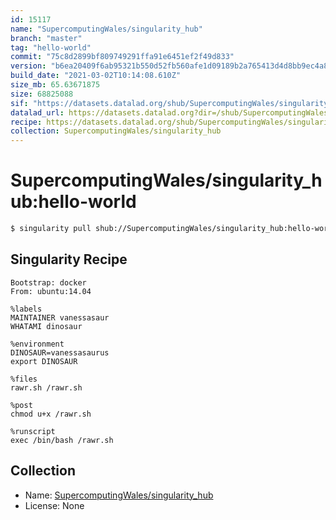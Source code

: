```yaml
---
id: 15117
name: "SupercomputingWales/singularity_hub"
branch: "master"
tag: "hello-world"
commit: "75c8d2899bf809749291ffa91e6451ef2f49d833"
version: "b6ea20409f6ab95321b550d52fb560afe1d09189b2a765413d4d8bb9ec4a8daf"
build_date: "2021-03-02T10:14:08.610Z"
size_mb: 65.63671875
size: 68825088
sif: "https://datasets.datalad.org/shub/SupercomputingWales/singularity_hub/hello-world/2021-03-02-75c8d289-b6ea2040/b6ea20409f6ab95321b550d52fb560afe1d09189b2a765413d4d8bb9ec4a8daf.sif"
datalad_url: https://datasets.datalad.org?dir=/shub/SupercomputingWales/singularity_hub/hello-world/2021-03-02-75c8d289-b6ea2040/
recipe: https://datasets.datalad.org/shub/SupercomputingWales/singularity_hub/hello-world/2021-03-02-75c8d289-b6ea2040/Singularity
collection: SupercomputingWales/singularity_hub
---
```


# SupercomputingWales/singularity_hub:hello-world

```bash
$ singularity pull shub://SupercomputingWales/singularity_hub:hello-world
```

## Singularity Recipe

```singularity
Bootstrap: docker
From: ubuntu:14.04

%labels
MAINTAINER vanessasaur
WHATAMI dinosaur

%environment
DINOSAUR=vanessasaurus
export DINOSAUR

%files
rawr.sh /rawr.sh

%post
chmod u+x /rawr.sh

%runscript
exec /bin/bash /rawr.sh
```

## Collection

 - Name: [SupercomputingWales/singularity_hub](https://github.com/SupercomputingWales/singularity_hub)
 - License: None

